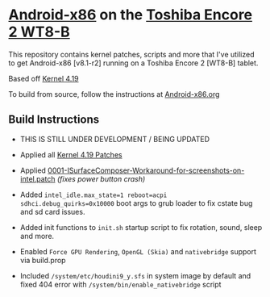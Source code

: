 # [Android-x86](https://www.android-x86.org) on the [Toshiba Encore 2 WT8-B](https://www.toshiba.ca/productdetailpage.aspx?id=2147499291)

This repository contains kernel patches, scripts and more that I've utilized to get Android-x86 [v8.1-r2] running on a Toshiba Encore 2 [WT8-B] tablet.

Based off [Kernel 4.19](https://osdn.net/projects/android-x86/scm/git/kernel/tree/kernel-4.19/)


To build from source, follow the instructions at [Android-x86.org](https://www.android-x86.org/source.html)

## Build Instructions

* THIS IS STILL UNDER DEVELOPMENT / BEING UPDATED

* Applied all [Kernel 4.19 Patches](https://github.com/ouija/android-x86-toshiba_encore2/tree/master/Android-x86-9.0r2/00%20%20Kernel%204.19)
* Applied [0001-ISurfaceComposer-Workaround-for-screenshots-on-intel.patch](https://github.com/ouija/android-x86-toshiba_encore2/raw/master/Android-x86-9.0r2/00%20%20Kernel%204.19/0001-ISurfaceComposer-Workaround-for-screenshots-on-intel.patch) _(fixes power button crash)_
* Added `intel_idle.max_state=1 reboot=acpi sdhci.debug_quirks=0x10000` boot args to grub loader to fix cstate bug and sd card issues.
* Added init functions to `init.sh` startup script to fix rotation, sound, sleep and more.
* Enabled `Force GPU Rendering`, `OpenGL (Skia)` and `nativebridge` support via build.prop
* Included `/system/etc/houdini9_y.sfs` in system image by default and fixed 404 error with `/system/bin/enable_nativebridge` script

